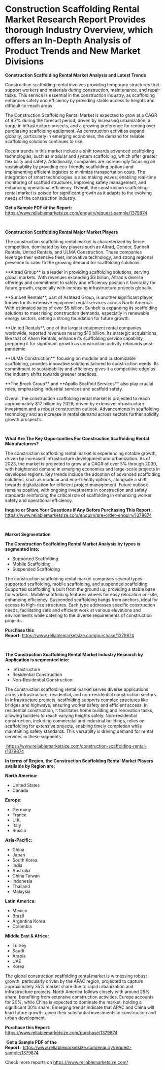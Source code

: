 <p><h1>Construction Scaffolding Rental Market Research Report Provides thorough Industry Overview, which offers an In-Depth Analysis of Product Trends and New Market Divisions</h1></p><p><strong>Construction Scaffolding Rental Market Analysis and Latest Trends</strong></p>
<p><p>Construction scaffolding rental involves providing temporary structures that support workers and materials during construction, maintenance, and repair tasks. This service is essential in the construction industry, as scaffolding enhances safety and efficiency by providing stable access to heights and difficult-to-reach areas.</p><p>The Construction Scaffolding Rental Market is expected to grow at a CAGR of 8.7% during the forecast period, driven by increasing urbanization, a surge in infrastructure projects, and a growing preference for renting over purchasing scaffolding equipment. As construction activities expand globally, particularly in emerging economies, the demand for reliable scaffolding solutions continues to rise.</p><p>Recent trends in this market include a shift towards advanced scaffolding technologies, such as modular and system scaffolding, which offer greater flexibility and safety. Additionally, companies are increasingly focusing on sustainability by providing eco-friendly scaffolding options and implementing efficient logistics to minimize transportation costs. The integration of smart technologies is also making waves, enabling real-time monitoring of scaffold structures, improving safety management, and enhancing operational efficiency. Overall, the construction scaffolding rental market is poised for significant growth as it adapts to the evolving needs of the construction industry.</p></p>
<p><strong>Get a Sample PDF of the Report:&nbsp;</strong> <a href="https://www.reliablemarketsize.com/enquiry/request-sample/1379874?utm_campaign=2113&utm_medium=2&utm_source=Github&utm_content=ia&utm_term=11032025&utm_id=construction-scaffolding-rental">https://www.reliablemarketsize.com/enquiry/request-sample/1379874</a></p>
<p>&nbsp;</p>
<p><strong>Construction Scaffolding Rental Major Market Players</strong></p>
<p><p>The construction scaffolding rental market is characterized by fierce competition, dominated by key players such as Altrad, Condor, Sunbelt Rentals, United Rentals, and ULMA Construction. These companies leverage their extensive fleet, innovative technology, and strong regional presence to cater to the growing demand for scaffolding solutions.</p><p>**Altrad Group** is a leader in providing scaffolding solutions, serving global markets. With revenues exceeding $3 billion, Altrad's diverse offerings and commitment to safety and efficiency position it favorably for future growth, especially with increasing infrastructure projects globally.</p><p>**Sunbelt Rentals**, part of Ashtead Group, is another significant player, known for its extensive equipment rental services across North America. With estimated sales of over $5 billion, Sunbelt is expanding its scaffolding solutions to meet rising construction demands, especially in renewable energy sectors, setting a strong foundation for future growth.</p><p>**United Rentals**, one of the largest equipment rental companies worldwide, reported revenues nearing $10 billion. Its strategic acquisitions, like that of Ahern Rentals, enhance its scaffolding service capability, preparing it for significant growth as construction activity rebounds post-pandemic.</p><p>**ULMA Construction**, focusing on modular and customizable scaffolding, provides innovative solutions tailored to construction needs. Its commitment to sustainability and efficiency gives it a competitive edge as the industry shifts towards greener practices.</p><p>**The Brock Group** and **Apollo Scaffold Services** also play crucial roles, emphasizing industrial services and scaffold safety. </p><p>Overall, the construction scaffolding rental market is projected to reach approximately $12 billion by 2026, driven by extensive infrastructure investment and a robust construction outlook. Advancements in scaffolding technology and an increase in rental demand across sectors further solidify growth prospects.</p></p>
<p>&nbsp;</p>
<p><strong>What Are The Key Opportunities For Construction Scaffolding Rental Manufacturers?</strong></p>
<p><p>The construction scaffolding rental market is experiencing notable growth, driven by increased infrastructure development and urbanization. As of 2023, the market is projected to grow at a CAGR of over 5% through 2030, with heightened demand in emerging economies and large-scale projects in developed regions. Key trends include the adoption of advanced scaffolding solutions, such as modular and eco-friendly options, alongside a shift towards digitalization for efficient project management. Future outlook remains positive, with ongoing investments in construction and safety standards reinforcing the critical role of scaffolding in enhancing worker safety and operational efficiency.</p></p>
<p><strong>Inquire or Share Your Questions If Any Before Purchasing This Report:</strong> <a href="https://www.reliablemarketsize.com/enquiry/pre-order-enquiry/1379874?utm_campaign=2113&utm_medium=2&utm_source=Github&utm_content=ia&utm_term=11032025&utm_id=construction-scaffolding-rental">https://www.reliablemarketsize.com/enquiry/pre-order-enquiry/1379874</a></p>
<p>&nbsp;</p>
<p><strong>Market Segmentation</strong></p>
<p><strong>The Construction Scaffolding Rental Market Analysis by types is segmented into:</strong></p>
<p><ul><li>Supported Scaffolding</li><li>Mobile Scaffolding</li><li>Suspended Scaffolding</li></ul></p>
<p><p>The construction scaffolding rental market comprises several types: supported scaffolding, mobile scaffolding, and suspended scaffolding. Supported scaffolding is built from the ground up, providing a stable base for workers. Mobile scaffolding features wheels for easy relocation on-site, enhancing efficiency. Suspended scaffolding hangs from anchors, ideal for access to high-rise structures. Each type addresses specific construction needs, facilitating safe and efficient work at various elevations and environments while catering to the diverse requirements of construction projects.</p></p>
<p><strong>Purchase this Report:&nbsp;</strong><a href="https://www.reliablemarketsize.com/purchase/1379874?utm_campaign=2113&utm_medium=2&utm_source=Github&utm_content=ia&utm_term=11032025&utm_id=construction-scaffolding-rental">https://www.reliablemarketsize.com/purchase/1379874</a></p>
<p>&nbsp;</p>
<p><strong>The Construction Scaffolding Rental Market Industry Research by Application is segmented into:</strong></p>
<p><ul><li>Infrastructure</li><li>Residential Construction</li><li>Non-Residential Construction</li></ul></p>
<p><p>The construction scaffolding rental market serves diverse applications across infrastructure, residential, and non-residential construction sectors. In infrastructure projects, scaffolding supports complex structures like bridges and highways, ensuring worker safety and efficient access. In residential construction, it facilitates home building and renovation tasks, allowing builders to reach varying heights safely. Non-residential construction, including commercial and industrial buildings, relies on scaffolding for extensive projects, enabling timely completion while maintaining safety standards. This versatility is driving demand for rental services in these segments.</p></p>
<p><a href="https://www.reliablemarketsize.com/construction-scaffolding-rental-r1379874?utm_campaign=2113&utm_medium=2&utm_source=Github&utm_content=ia&utm_term=11032025&utm_id=construction-scaffolding-rental">&nbsp;https://www.reliablemarketsize.com/construction-scaffolding-rental-r1379874</a></p>
<p><strong>In terms of Region, the Construction Scaffolding Rental Market Players available by Region are:</strong></p>
<p>
    <p> <strong> North America: </strong>
        <ul>
            <li>United States</li>
            <li>Canada</li>
        </ul>
        </p> 
    <p> <strong> Europe: </strong>
        <ul>
            <li>Germany</li>
            <li>France</li>
            <li>U.K.</li>
            <li>Italy</li>
            <li>Russia</li>
        </ul>
        </p> 
    <p> <strong> Asia-Pacific: </strong>
        <ul>
            <li>China</li>
            <li>Japan</li>
            <li>South Korea</li>
            <li>India</li>
            <li>Australia</li>
            <li>China Taiwan</li>
            <li>Indonesia</li>
            <li>Thailand</li>
            <li>Malaysia</li>
        </ul>
        </p> 
    <p> <strong> Latin America: </strong>
        <ul>
            <li>Mexico</li>
            <li>Brazil</li>
            <li>Argentina Korea</li>
            <li>Colombia</li>
        </ul>
        </p> 
    <p> <strong> Middle East & Africa: </strong>
        <ul>
            <li>Turkey</li>
            <li>Saudi</li>
            <li>Arabia</li>
            <li>UAE</li>
            <li>Korea</li>
        </ul>
    </p>
    </p>
<p><p>The global construction scaffolding rental market is witnessing robust growth, particularly driven by the APAC region, projected to capture approximately 35% market share due to rapid urbanization and infrastructure projects. North America follows closely with around 25% share, benefiting from extensive construction activities. Europe accounts for 20%, while China is expected to dominate the market, holding a significant 30% share. Emerging trends indicate that APAC and China will lead future growth, given their substantial investments in construction and urban development.</p></p>
<p><strong>Purchase this Report: </strong><a href="https://www.reliablemarketsize.com/purchase/1379874?utm_campaign=2113&utm_medium=2&utm_source=Github&utm_content=ia&utm_term=11032025&utm_id=construction-scaffolding-rental">https://www.reliablemarketsize.com/purchase/1379874</a></p>
<p>&nbsp;<strong>Get a Sample PDF of the Report:&nbsp;&nbsp;</strong><a href="https://www.reliablemarketsize.com/enquiry/request-sample/1379874?utm_campaign=2113&utm_medium=2&utm_source=Github&utm_content=ia&utm_term=11032025&utm_id=construction-scaffolding-rental">https://www.reliablemarketsize.com/enquiry/request-sample/1379874</a></p>
<p><strong></strong></p>
<p>Check more reports on <a href="https://www.reliablemarketsize.com/?utm_campaign=2113&utm_medium=2&utm_source=Github&utm_content=ia&utm_term=11032025&utm_id=construction-scaffolding-rental">https://www.reliablemarketsize.com/</a></p>